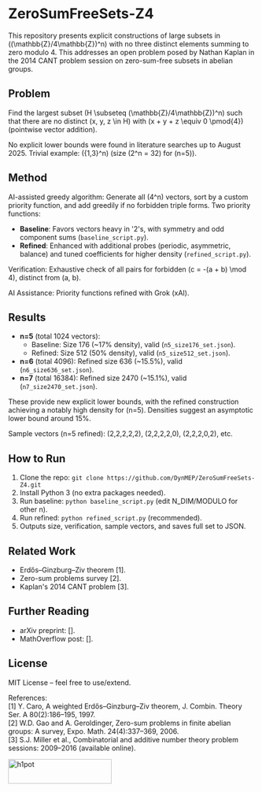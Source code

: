 # ZeroSumFreeSets-Z4

This repository presents explicit constructions of large subsets in \((\mathbb{Z}/4\mathbb{Z})^n\) with no three distinct elements summing to zero modulo 4. This addresses an open problem posed by Nathan Kaplan in the 2014 CANT problem session on zero-sum-free subsets in abelian groups.

## Problem
Find the largest subset \(H \subseteq (\mathbb{Z}/4\mathbb{Z})^n\) such that there are no distinct \(x, y, z \in H\) with \(x + y + z \equiv 0 \pmod{4}\) (pointwise vector addition).

No explicit lower bounds were found in literature searches up to August 2025. Trivial example: \(\{1,3\}^n\) (size \(2^n = 32\) for \(n=5\)).

## Method
AI-assisted greedy algorithm: Generate all \(4^n\) vectors, sort by a custom priority function, and add greedily if no forbidden triple forms. Two priority functions:
- **Baseline**: Favors vectors heavy in '2's, with symmetry and odd component sums (`baseline_script.py`).
- **Refined**: Enhanced with additional probes (periodic, asymmetric, balance) and tuned coefficients for higher density (`refined_script.py`).

Verification: Exhaustive check of all pairs for forbidden \(c = -(a + b) \mod 4\), distinct from \(a, b\).

AI Assistance: Priority functions refined with Grok (xAI).

## Results
- **n=5** (total 1024 vectors):
  - Baseline: Size 176 (~17% density), valid (`n5_size176_set.json`).
  - Refined: Size 512 (50% density), valid (`n5_size512_set.json`).
- **n=6** (total 4096): Refined size 636 (~15.5%), valid (`n6_size636_set.json`).
- **n=7** (total 16384): Refined size 2470 (~15.1%), valid (`n7_size2470_set.json`).

These provide new explicit lower bounds, with the refined construction achieving a notably high density for \(n=5\). Densities suggest an asymptotic lower bound around 15%.

Sample vectors (n=5 refined): (2,2,2,2,2), (2,2,2,2,0), (2,2,2,0,2), etc.

## How to Run
1. Clone the repo: `git clone https://github.com/DynMEP/ZeroSumFreeSets-Z4.git`
2. Install Python 3 (no extra packages needed).
3. Run baseline: `python baseline_script.py` (edit N_DIM/MODULO for other n).
4. Run refined: `python refined_script.py` (recommended).
5. Outputs size, verification, sample vectors, and saves full set to JSON.

## Related Work
- Erdős–Ginzburg–Ziv theorem [1].
- Zero-sum problems survey [2].
- Kaplan's 2014 CANT problem [3].

## Further Reading
- arXiv preprint: [].
- MathOverflow post: [].

## License
MIT License – feel free to use/extend.

References:  
[1] Y. Caro, A weighted Erdős–Ginzburg–Ziv theorem, J. Combin. Theory Ser. A 80(2):186–195, 1997.  
[2] W.D. Gao and A. Geroldinger, Zero-sum problems in finite abelian groups: A survey, Expo. Math. 24(4):337–369, 2006.  
[3] S.J. Miller et al., Combinatorial and additive number theory problem sessions: 2009–2016 (available online).

<p><a href="https://www.buymeacoffee.com/h1pot"> <img align="left" src="https://cdn.buymeacoffee.com/buttons/v2/default-yellow.png" height="50" width="210" alt="h1pot" /></a></p><br><br>




